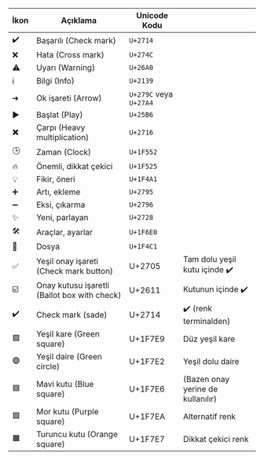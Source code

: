 
| İkon | Açıklama                                     | Unicode Kodu           |                                   |
| ---- | -------------------------------------------- | ---------------------- | --------------------------------- |
| ✔️   | Başarılı (Check mark)                        | `U+2714`               |                                   |
| ❌    | Hata (Cross mark)                            | `U+274C`               |                                   |
| ⚠️   | Uyarı (Warning)                              | `U+26A0`               |                                   |
| ℹ️   | Bilgi (Info)                                 | `U+2139`               |                                   |
| ➜    | Ok işareti (Arrow)                           | `U+279C` veya `U+27A4` |                                   |
| ▶️   | Başlat (Play)                                | `U+25B6`               |                                   |
| ✖️   | Çarpı (Heavy multiplication)                 | `U+2716`               |                                   |
| 🕒   | Zaman (Clock)                                | `U+1F552`              |                                   |
| 🔥   | Önemli, dikkat çekici                        | `U+1F525`              |                                   |
| 💡   | Fikir, öneri                                 | `U+1F4A1`              |                                   |
| ➕    | Artı, ekleme                                 | `U+2795`               |                                   |
| ➖    | Eksi, çıkarma                                | `U+2796`               |                                   |
| ✨    | Yeni, parlayan                               | `U+2728`               |                                   |
| 🛠️  | Araçlar, ayarlar                             | `U+1F6E0`              |                                   |
| 📁   | Dosya                                        | `U+1F4C1`              |                                   |
| ✅    | Yeşil onay işareti (Check mark button)       | U+2705                 | Tam dolu yeşil kutu içinde ✔️     |
| ☑️   | Onay kutusu işaretli (Ballot box with check) | U+2611                 | Kutunun içinde ✔️                 |
| ✔️   | Check mark (sade)                            | U+2714                 | ✔️ (renk terminalden)             |
| 🟩   | Yeşil kare (Green square)                    | U+1F7E9                | Düz yeşil kare                    |
| 🟢   | Yeşil daire (Green circle)                   | U+1F7E2                | Yeşil dolu daire                  |
| 🟦   | Mavi kutu (Blue square)                      | U+1F7E6                | (Bazen onay yerine de kullanılır) |
| 🟪   | Mor kutu (Purple square)                     | U+1F7EA                | Alternatif renk                   |
| 🟧   | Turuncu kutu (Orange square)                 | U+1F7E7                | Dikkat çekici renk                |
